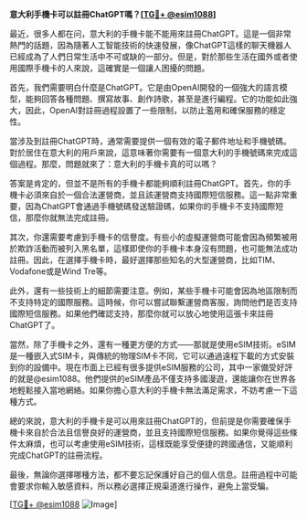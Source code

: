 **意大利手機卡可以註冊ChatGPT嗎？[[TG💪+ @esim1088](https://t.me/s/esim1088)]**

最近，很多人都在问，意大利的手機卡能不能用來註冊ChatGPT。這是一個非常熱門的話題，因為隨著人工智能技術的快速發展，像ChatGPT這樣的聊天機器人已經成為了人們日常生活中不可或缺的一部分。但是，對於那些生活在國外或者使用國際手機卡的人來說，這確實是一個讓人困擾的問題。

首先，我們需要明白什麼是ChatGPT。它是由OpenAI開發的一個強大的語言模型，能夠回答各種問題、撰寫故事、創作詩歌，甚至是進行編程。它的功能如此強大，因此，OpenAI對註冊過程設置了一些限制，以防止濫用和確保服務的穩定性。

當涉及到註冊ChatGPT時，通常需要提供一個有效的電子郵件地址和手機號碼。對於居住在意大利的用戶來說，這意味著你需要有一個意大利的手機號碼來完成這個過程。那麼，問題就來了：意大利的手機卡真的可以嗎？

答案是肯定的，但並不是所有的手機卡都能夠順利註冊ChatGPT。首先，你的手機卡必須來自於一個合法運營商，並且該運營商支持國際短信服務。這一點非常重要，因為ChatGPT會通過手機號碼發送驗證碼，如果你的手機卡不支持國際短信，那麼你就無法完成註冊。

其次，你還需要考慮到手機卡的信譽度。有些小的虛擬運營商可能會因為頻繁被用於欺詐活動而被列入黑名單，這樣即使你的手機卡本身沒有問題，也可能無法成功註冊。因此，在選擇手機卡時，最好選擇那些知名的大型運營商，比如TIM、Vodafone或是Wind Tre等。

此外，還有一些技術上的細節需要注意。例如，某些手機卡可能會因為地區限制而不支持特定的國際服務。這時候，你可以嘗試聯繫運營商客服，詢問他們是否支持國際短信服務。如果他們確認支持，那麼你就可以放心地使用這張卡來註冊ChatGPT了。

當然，除了手機卡之外，還有一種更方便的方式——那就是使用eSIM技術。eSIM是一種嵌入式SIM卡，與傳統的物理SIM卡不同，它可以通過遠程下載的方式安裝到你的設備中。現在市面上已經有很多提供eSIM服務的公司，其中一家備受好評的就是@esim1088。他們提供的eSIM產品不僅支持多國漫遊，還能讓你在世界各地輕鬆接入當地網絡。如果你擔心意大利的手機卡無法滿足需求，不妨考慮一下這種方式。

總的來說，意大利的手機卡是可以用來註冊ChatGPT的，但前提是你需要確保手機卡來自於合法且信譽良好的運營商，並且支持國際短信服務。如果你覺得這些條件太麻煩，也可以考慮使用eSIM技術，這樣既能享受便捷的跨國通信，又能順利完成ChatGPT的註冊流程。

最後，無論你選擇哪種方法，都不要忘記保護好自己的個人信息。註冊過程中可能會要求你輸入敏感資料，所以務必選擇正規渠道進行操作，避免上當受騙。

[[TG💪+ @esim1088](https://t.me/s/esim1088) ![Image](https://i.postimg.cc/4NQfJmqS/Snipaste-2025-05-13-00-14-12.png)]